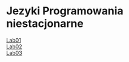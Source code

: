 # Jezyki Programowania niestacjonarne

[Lab01](http://wbzyl.inf.ug.edu.pl/c/budowanie-programow)  
[Lab02](http://wbzyl.inf.ug.edu.pl/c/elementarz-1)  
[Lab03](http://wbzyl.inf.ug.edu.pl/c/petle)  
